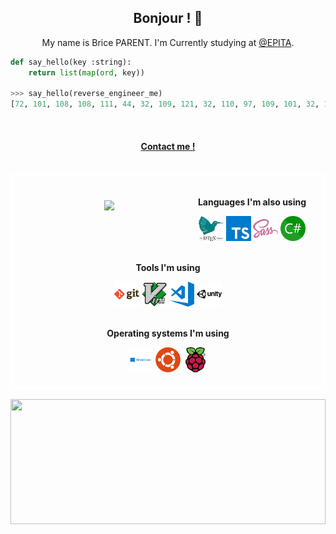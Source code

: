 
<h2 align="center">Bonjour ! 👋</h2>

<p align="center" >My name is Brice PARENT. I'm Currently studying at <a href="https://github.com/epita" target="_blank">@EPITA</a>.</p>

```python
def say_hello(key :string):
    return list(map(ord, key))

>>> say_hello(reverse_engineer_me)
[72, 101, 108, 108, 111, 44, 32, 109, 121, 32, 110, 97, 109, 101, 32, 105, 115, 32, 66, 114, 105, 99, 101, 32, 80, 65, 82, 69, 78, 84, 44, 32, 73, 32, 97, 109, 32, 97, 110, 32, 117, 112, 99, 111, 109, 105, 110, 103, 32, 102, 117, 108, 108, 115, 116, 97, 99, 107, 32, 100, 101, 118, 101, 108, 111, 112, 101, 114]
```

<br>

<div align="center">
    <h4><a href="https://briceparent.com" target="_blank">Contact me !</a></h4>
</div>

<br>

<div style="border: 3px solid #fff;
    padding: 20px;">
<div align="center" style="width: 50%; float: left; padding: 20px;">
    <img src="https://github-readme-stats.anuraghazra1.vercel.app/api/top-langs/?username=Flowtter&layout=compact&theme=blueberry"/>

</div>

<div align="center">

**Languages I'm also using**
<div>
    <code><img height="40" src="https://raw.githubusercontent.com/github/explore/80688e429a7d4ef2fca1e82350fe8e3517d3494d/topics/latex/latex.png"></code>
    <code><img height="40" src="https://raw.githubusercontent.com/github/explore/80688e429a7d4ef2fca1e82350fe8e3517d3494d/topics/typescript/typescript.png"></code>
    <code><img height="40" src="https://raw.githubusercontent.com/github/explore/80688e429a7d4ef2fca1e82350fe8e3517d3494d/topics/sass/sass.png"></code>
    <code><img height="40" src="https://raw.githubusercontent.com/github/explore/80688e429a7d4ef2fca1e82350fe8e3517d3494d/topics/csharp/csharp.png"></code>
</div>

<br>

**Tools I'm using**
<div>
    <code><img height="40" src="https://raw.githubusercontent.com/github/explore/80688e429a7d4ef2fca1e82350fe8e3517d3494d/topics/git/git.png"></code>
    <code><img height="40" src="https://raw.githubusercontent.com/github/explore/80688e429a7d4ef2fca1e82350fe8e3517d3494d/topics/vim/vim.png"></code>
    <code><img height="40" src="https://raw.githubusercontent.com/github/explore/80688e429a7d4ef2fca1e82350fe8e3517d3494d/topics/visual-studio-code/visual-studio-code.png"></code>
    <code><img height="40" src="assets/unity.png"></code>
</div>

<br>

**Operating systems I'm using**
<div>
    <code><img height="40" src="https://raw.githubusercontent.com/github/explore/80688e429a7d4ef2fca1e82350fe8e3517d3494d/topics/windows/windows.png"></code>
    <code><img height="40" src="https://raw.githubusercontent.com/github/explore/80688e429a7d4ef2fca1e82350fe8e3517d3494d/topics/ubuntu/ubuntu.png"></code>
    <code><img height="40" src="https://raw.githubusercontent.com/github/explore/80688e429a7d4ef2fca1e82350fe8e3517d3494d/topics/raspberry-pi/raspberry-pi.png"></code>
</div>


</div>

</div>

<div>

<br>
<a href="https://github.com/anuraghazra/github-readme-stats" title="Go to Source"><img width="100%" height="200" src="https://github-readme-stats.vercel.app/api?username=Flowtter&show_icons=true&theme=blueberry&count_private=true"></a>


</div>
